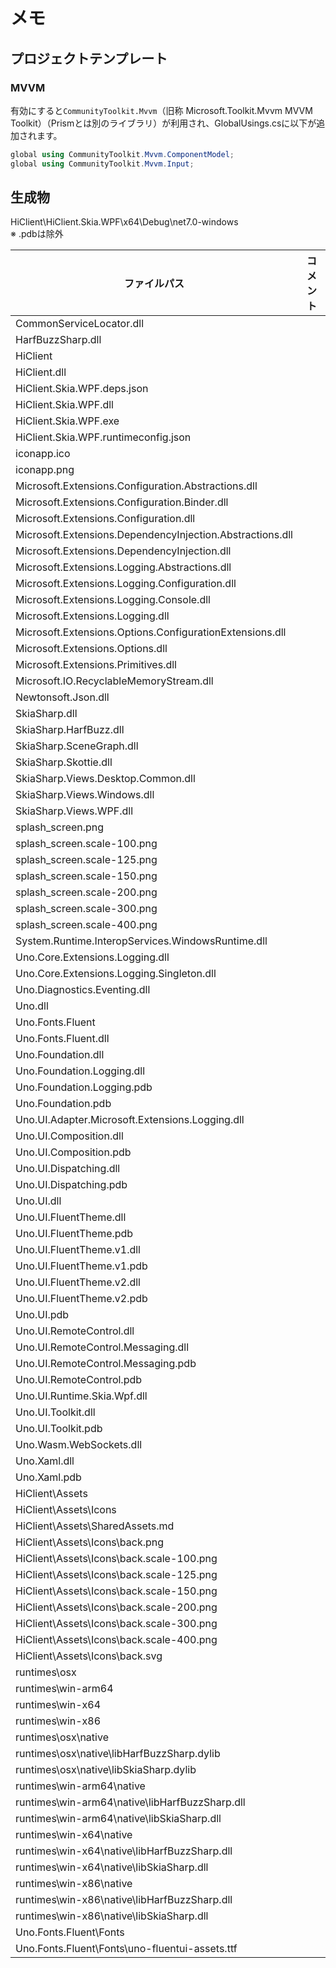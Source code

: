 # メモ

## プロジェクトテンプレート

### MVVM

有効にすると`CommunityToolkit.Mvvm`（旧称 Microsoft.Toolkit.Mvvm MVVM Toolkit）（Prismとは別のライブラリ）が利用され、GlobalUsings.csに以下が追加されます。

```C#
global using CommunityToolkit.Mvvm.ComponentModel;
global using CommunityToolkit.Mvvm.Input;
```

## 生成物

HiClient\HiClient.Skia.WPF\x64\Debug\net7.0-windows  
※ .pdbは除外

|ファイルパス|コメント|
|-------------------------------------------|------|
|CommonServiceLocator.dll| |
|HarfBuzzSharp.dll| |
|HiClient| |
|HiClient.dll| |
|HiClient.Skia.WPF.deps.json| |
|HiClient.Skia.WPF.dll| |
|HiClient.Skia.WPF.exe| |
|HiClient.Skia.WPF.runtimeconfig.json| |
|iconapp.ico| |
|iconapp.png| |
|Microsoft.Extensions.Configuration.Abstractions.dll| |
|Microsoft.Extensions.Configuration.Binder.dll| |
|Microsoft.Extensions.Configuration.dll| |
|Microsoft.Extensions.DependencyInjection.Abstractions.dll| |
|Microsoft.Extensions.DependencyInjection.dll| |
|Microsoft.Extensions.Logging.Abstractions.dll| |
|Microsoft.Extensions.Logging.Configuration.dll| |
|Microsoft.Extensions.Logging.Console.dll| |
|Microsoft.Extensions.Logging.dll| |
|Microsoft.Extensions.Options.ConfigurationExtensions.dll| |
|Microsoft.Extensions.Options.dll| |
|Microsoft.Extensions.Primitives.dll| |
|Microsoft.IO.RecyclableMemoryStream.dll| |
|Newtonsoft.Json.dll| |
|SkiaSharp.dll| |
|SkiaSharp.HarfBuzz.dll| |
|SkiaSharp.SceneGraph.dll| |
|SkiaSharp.Skottie.dll| |
|SkiaSharp.Views.Desktop.Common.dll| |
|SkiaSharp.Views.Windows.dll| |
|SkiaSharp.Views.WPF.dll| |
|splash_screen.png| |
|splash_screen.scale-100.png| |
|splash_screen.scale-125.png| |
|splash_screen.scale-150.png| |
|splash_screen.scale-200.png| |
|splash_screen.scale-300.png| |
|splash_screen.scale-400.png| |
|System.Runtime.InteropServices.WindowsRuntime.dll| |
|Uno.Core.Extensions.Logging.dll| |
|Uno.Core.Extensions.Logging.Singleton.dll| |
|Uno.Diagnostics.Eventing.dll| |
|Uno.dll| |
|Uno.Fonts.Fluent| |
|Uno.Fonts.Fluent.dll| |
|Uno.Foundation.dll| |
|Uno.Foundation.Logging.dll| |
|Uno.Foundation.Logging.pdb| |
|Uno.Foundation.pdb| |
|Uno.UI.Adapter.Microsoft.Extensions.Logging.dll| |
|Uno.UI.Composition.dll| |
|Uno.UI.Composition.pdb| |
|Uno.UI.Dispatching.dll| |
|Uno.UI.Dispatching.pdb| |
|Uno.UI.dll| |
|Uno.UI.FluentTheme.dll| |
|Uno.UI.FluentTheme.pdb| |
|Uno.UI.FluentTheme.v1.dll| |
|Uno.UI.FluentTheme.v1.pdb| |
|Uno.UI.FluentTheme.v2.dll| |
|Uno.UI.FluentTheme.v2.pdb| |
|Uno.UI.pdb| |
|Uno.UI.RemoteControl.dll| |
|Uno.UI.RemoteControl.Messaging.dll| |
|Uno.UI.RemoteControl.Messaging.pdb| |
|Uno.UI.RemoteControl.pdb| |
|Uno.UI.Runtime.Skia.Wpf.dll| |
|Uno.UI.Toolkit.dll| |
|Uno.UI.Toolkit.pdb| |
|Uno.Wasm.WebSockets.dll| |
|Uno.Xaml.dll| |
|Uno.Xaml.pdb| |
|HiClient\Assets| |
|HiClient\Assets\Icons| |
|HiClient\Assets\SharedAssets.md| |
|HiClient\Assets\Icons\back.png| |
|HiClient\Assets\Icons\back.scale-100.png| |
|HiClient\Assets\Icons\back.scale-125.png| |
|HiClient\Assets\Icons\back.scale-150.png| |
|HiClient\Assets\Icons\back.scale-200.png| |
|HiClient\Assets\Icons\back.scale-300.png| |
|HiClient\Assets\Icons\back.scale-400.png| |
|HiClient\Assets\Icons\back.svg| |
|runtimes\osx| |
|runtimes\win-arm64| |
|runtimes\win-x64| |
|runtimes\win-x86| |
|runtimes\osx\native| |
|runtimes\osx\native\libHarfBuzzSharp.dylib| |
|runtimes\osx\native\libSkiaSharp.dylib| |
|runtimes\win-arm64\native| |
|runtimes\win-arm64\native\libHarfBuzzSharp.dll| |
|runtimes\win-arm64\native\libSkiaSharp.dll| |
|runtimes\win-x64\native| |
|runtimes\win-x64\native\libHarfBuzzSharp.dll| |
|runtimes\win-x64\native\libSkiaSharp.dll| |
|runtimes\win-x86\native| |
|runtimes\win-x86\native\libHarfBuzzSharp.dll| |
|runtimes\win-x86\native\libSkiaSharp.dll| |
|Uno.Fonts.Fluent\Fonts| |
|Uno.Fonts.Fluent\Fonts\uno-fluentui-assets.ttf| |
